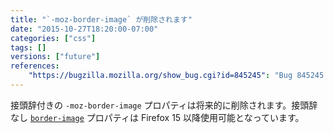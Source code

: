 ```yaml
---
title: "`-moz-border-image` が削除されます"
date: "2015-10-27T18:20:00-07:00"
categories: ["css"]
tags: []
versions: ["future"]
references:
    "https://bugzilla.mozilla.org/show_bug.cgi?id=845245": "Bug 845245 - Remove support for -moz-border-image"
---
```

接頭辞付きの `-moz-border-image` プロパティは将来的に削除されます。接頭辞なし [`border-image`](https://developer.mozilla.org/ja/docs/Web/CSS/border-image) プロパティは Firefox 15 以降使用可能となっています。
